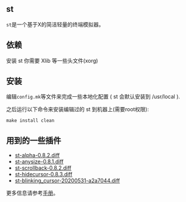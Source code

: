 st
--------------------
`st`是一个基于X的简洁轻量的终端模拟器。


依赖
------------
安装 st 你需要 Xlib 等一些头文件(xorg)


安装
------------
编辑`config.mk`等文件来完成一些本地化配置 ( st 会默认安装到 /usr/local ).

之后运行以下命令来安装编辑过的 st 到机器上(需要root权限):

    make install clean

用到的一些插件
--------------
- [st-alpha-0.8.2.diff](https://st.suckless.org/patches/alpha/)
- [st-anysize-0.8.1.diff](https://st.suckless.org/patches/anysize/)
- [st-scrollback-0.8.2.diff](https://st.suckless.org/patches/scrollback/)
- [st-hidecursor-0.8.3.diff](http://st.suckless.org/patches/hidecursor/st-hidecursor-0.8.3.diff)
- [st-blinking_cursor-20200531-a2a7044.diff](http://st.suckless.org/patches/blinking_cursor/st-blinking_cursor-20200531-a2a7044.diff)

更多信息请参考[手册](https://st.suckless.org/)。
